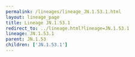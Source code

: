 ```yaml
---
permalink: /lineages/lineage_JN.1.53.1.html
layout: lineage_page
title: Lineage JN.1.53.1
redirect_to: ../lineage.html?lineage=JN.1.53.1
lineage: JN.1.53.1
parent: JN.1.53
children: ['JN.1.53.1']
---
```

